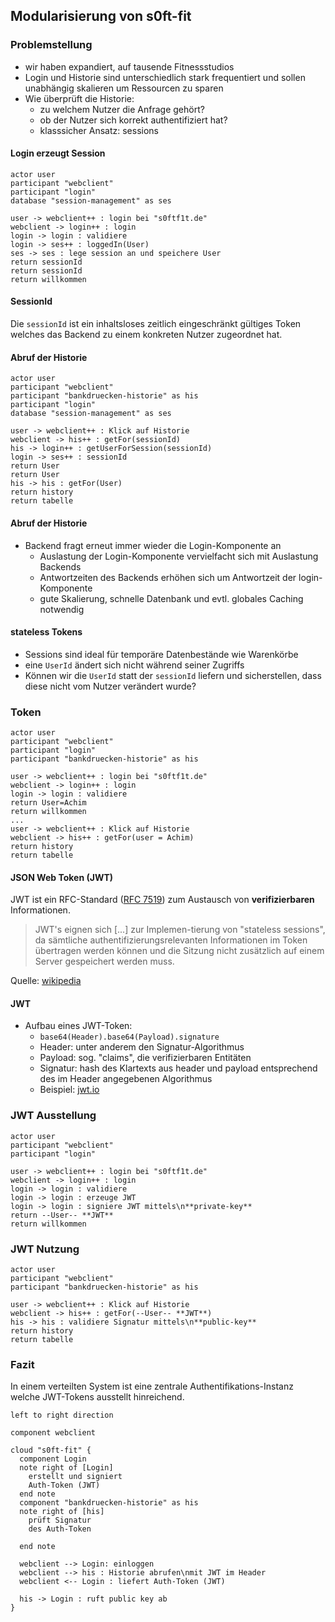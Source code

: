 <!--s-->
## Modularisierung von s0ft-fit

<!--v-->
### Problemstellung

* wir haben expandiert, auf tausende Fitnessstudios
* Login und Historie sind unterschiedlich stark frequentiert und sollen unabhängig skalieren um Ressourcen zu sparen
* Wie überprüft die Historie:
  * zu welchem Nutzer die Anfrage gehört?
  * ob der Nutzer sich korrekt authentifiziert hat?
  * klasssicher Ansatz: sessions

<!--v-->
#### Login erzeugt Session

```puml
actor user
participant "webclient"
participant "login"
database "session-management" as ses

user -> webclient++ : login bei "s0ftf1t.de"
webclient -> login++ : login
login -> login : validiere
login -> ses++ : loggedIn(User)
ses -> ses : lege session an und speichere User
return sessionId
return sessionId
return willkommen
```

<!--v-->
#### SessionId

Die `sessionId` ist ein inhaltsloses zeitlich eingeschränkt gültiges Token welches das Backend zu einem konkreten Nutzer zugeordnet hat.

<!--v-->
#### Abruf der Historie

```puml
actor user
participant "webclient"
participant "bankdruecken-historie" as his
participant "login"
database "session-management" as ses

user -> webclient++ : Klick auf Historie
webclient -> his++ : getFor(sessionId)
his -> login++ : getUserForSession(sessionId)
login -> ses++ : sessionId
return User
return User
his -> his : getFor(User)
return history
return tabelle
```

<!--v-->
#### Abruf der Historie

* Backend fragt erneut immer wieder die Login-Komponente an
  * Auslastung der Login-Komponente vervielfacht sich mit Auslastung Backends
  * Antwortzeiten des Backends erhöhen sich um Antwortzeit der login-Komponente
  * gute Skalierung, schnelle Datenbank und evtl. globales Caching notwendig

<!--v-->
#### stateless Tokens

* Sessions sind ideal für temporäre Datenbestände wie Warenkörbe
* eine `UserId` ändert sich nicht während seiner Zugriffs
* Können wir die `UserId` statt der `sessionId` liefern und sicherstellen, dass diese nicht vom Nutzer verändert wurde?

<!--v-->
### Token

```puml
actor user
participant "webclient"
participant "login"
participant "bankdruecken-historie" as his

user -> webclient++ : login bei "s0ftf1t.de"
webclient -> login++ : login
login -> login : validiere
return User=Achim
return willkommen
...
user -> webclient++ : Klick auf Historie
webclient -> his++ : getFor(user = Achim)
return history
return tabelle
```

<!--v-->
#### JSON Web Token (JWT)

JWT ist ein RFC-Standard ([RFC 7519](https://datatracker.ietf.org/doc/html/rfc7519)) zum Austausch von **verifizierbaren** Informationen.

> JWT's eignen sich [...] zur Implemen-tierung von "stateless sessions", da sämtliche authentifizierungsrelevanten Informationen im Token übertragen werden können und die Sitzung nicht zusätzlich auf einem Server gespeichert werden muss.

Quelle: [wikipedia](https://de.wikipedia.org/w/index.php?title=JSON_Web_Token&oldid=212574521)

<!--v-->
#### JWT

* Aufbau eines JWT-Token:
  * `base64(Header).base64(Payload).signature`
  * Header: unter anderem den Signatur-Algorithmus
  * Payload: sog. "claims", die verifizierbaren Entitäten
  * Signatur: hash des Klartexts aus header und payload entsprechend des im Header angegebenen Algorithmus
  * Beispiel: [jwt.io](https://jwt.io)

<!--v-->
### JWT Ausstellung

```puml
actor user
participant "webclient"
participant "login"

user -> webclient++ : login bei "s0ftf1t.de"
webclient -> login++ : login
login -> login : validiere
login -> login : erzeuge JWT
login -> login : signiere JWT mittels\n**private-key**
return --User-- **JWT**
return willkommen
```

<!--v-->
### JWT Nutzung

```puml
actor user
participant "webclient"
participant "bankdruecken-historie" as his

user -> webclient++ : Klick auf Historie
webclient -> his++ : getFor(--User-- **JWT**)
his -> his : validiere Signatur mittels\n**public-key**
return history
return tabelle
```

<!--v-->
### Fazit

In einem verteilten System ist eine zentrale Authentifikations-Instanz welche JWT-Tokens ausstellt hinreichend.

```puml
left to right direction

component webclient

cloud "s0ft-fit" {
  component Login
  note right of [Login]
    erstellt und signiert
    Auth-Token (JWT)
  end note
  component "bankdruecken-historie" as his
  note right of [his]
    prüft Signatur
    des Auth-Token

  end note

  webclient --> Login: einloggen
  webclient --> his : Historie abrufen\nmit JWT im Header
  webclient <-- Login : liefert Auth-Token (JWT)

  his -> Login : ruft public key ab
}



```
